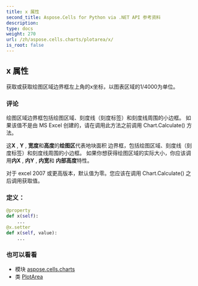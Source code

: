 ```yaml
---
title: x 属性
second_title: Aspose.Cells for Python via .NET API 参考资料
description:
type: docs
weight: 270
url: /zh/aspose.cells.charts/plotarea/x/
is_root: false
---
```

## x 属性

获取或获取绘图区域边界框左上角的x坐标，以图表区域的1/4000为单位。

### 评论

绘图区域边界框包括绘图区域、刻度线（刻度标签）和刻度线周围的小边框。
如果该值不是由 MS Excel 创建的，请在调用此方法之前调用 Chart.Calculate() 方法。


这**X** , **Y** , **宽度**和**高度**的**绘图区**代表地块面积
边界框，包括绘图区域、刻度线（刻度标签）和刻度线周围的小边框。
如果你想获得绘图区域的实际大小，你应该调用**内X** , **内Y** , **内宽**和
**内部高度**特性。


对于 excel 2007 或更高版本，默认值为零。您应该在调用 Chart.Calculate() 之后调用获取值。
### 定义：
```python
@property
def x(self):
    ...
@x.setter
def x(self, value):
    ...
```

### 也可以看看
* 模块 [aspose.cells.charts](../../)
* 类 [PlotArea](/cells/python-net/zh/aspose.cells.charts/plotarea)
